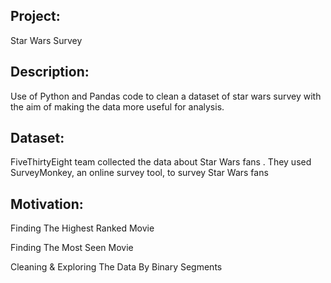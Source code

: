 Project:
--
Star Wars Survey


Description:
--

Use of Python and Pandas code to clean a dataset of star wars survey with the aim of making the data more useful for analysis.

Dataset:
--



FiveThirtyEight team  collected the data about Star Wars fans . They used SurveyMonkey, an online survey tool, to survey Star Wars fans

Motivation:
--

Finding The Highest Ranked Movie

Finding The Most Seen Movie

Cleaning & Exploring The Data By Binary Segments
